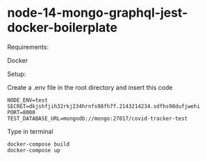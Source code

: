 # node-14-mongo-graphql-jest-docker-boilerplate

Requirements:

Docker

Setup: 

Create a .env file in the root directory and insert this code

```
NODE_ENV=test
SECRET=dkjshfjih32rkj234hrnfs98fh7f.2143214234.sdfhs98dufjwehi
PORT=8000
TEST_DATABASE_URL=mongodb://mongo:27017/covid-tracker-test
```

Type in terminal

``` 
docker-compose build
docker-compose up
```
